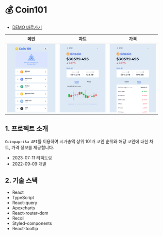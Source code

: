 # 💰 Coin101

- [DEMO 바로가기](https://rigood.github.io/coin101/)

|                            메인                             |                                차트                                |                                가격                                |
| :---------------------------------------------------------: | :----------------------------------------------------------------: | :----------------------------------------------------------------: |
| <img src="public/assets/readme/main.png" alt="메인페이지"/> | <img src="public/assets/readme/chart.png" alt="상세페이지(차트)"/> | <img src="public/assets/readme/price.png" alt="상세페이지(가격)"/> |

## 1. 프로젝트 소개

`Coinpaprika API`를 이용하여 시가총액 상위 101개 코인 순위와 해당 코인에 대한 차트, 가격 정보를 제공합니다.

- 2023-07-11 리팩토링
- 2022-09-09 개발

## 2. 기술 스택

- React
- TypeScript
- React-query
- Apexcharts
- React-router-dom
- Recoil
- Styled-components
- React-tooltip
